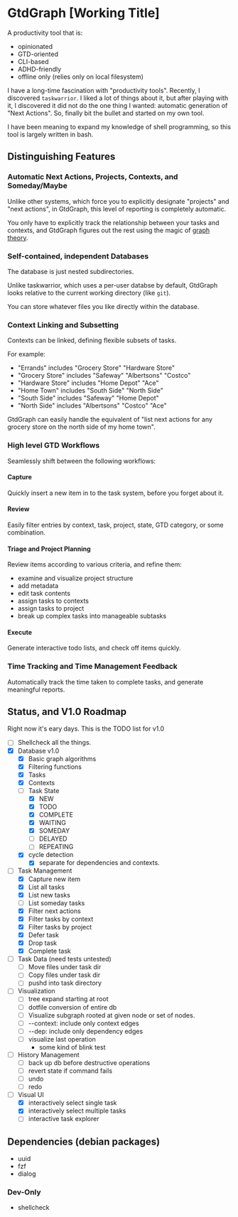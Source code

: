 # GtdGraph [Working Title]

A productivity tool that is:

- opinionated
- GTD-oriented
- CLI-based
- ADHD-friendly
- offline only (relies only on local filesystem)

I have a long-time fascination with "productivity tools". Recently, I
discovered `taskwarrior`. I liked a lot of things about it, but after
playing with it, I discovered it did not do the one thing I wanted:
automatic generation of "Next Actions". So, finally bit the bullet and
started on my own tool.

I have been meaning to expand my knowledge of shell programming, so
this tool is largely written in bash.

## Distinguishing Features

### Automatic Next Actions, Projects, Contexts, and Someday/Maybe

Unlike other systems, which force you to explicitly designate
"projects" and "next actions", in GtdGraph, this level of reporting is
completely automatic.

You only have to explicitly track the relationship between your tasks
and contexts, and GtdGraph figures out the rest using the magic of
[graph theory](https://en.wikipedia.org/wiki/Graph_theory).

### Self-contained, independent Databases

The database is just nested subdirectories.

Unlike taskwarrior, which uses a per-user databse by default, GtdGraph
looks relative to the current working directory (like `git`).

You can store whatever files you like directly within the database.

### Context Linking and Subsetting

Contexts can be linked, defining flexible subsets of tasks.

For example:
- "Errands"        includes "Grocery Store" "Hardware Store"
- "Grocery Store"  includes "Safeway" "Albertsons" "Costco"
- "Hardware Store" includes "Home Depot" "Ace"
- "Home Town"      includes "South Side" "North Side"
- "South Side"     includes "Safeway" "Home Depot"
- "North Side"     includes "Albertsons" "Costco" "Ace"

GtdGraph can easily handle the equivalent of "list next actions for
any grocery store on the north side of my home town".

### High level GTD Workflows

Seamlessly shift between the following workflows:

#### Capture

Quickly insert a new item in to the task system, before you forget about it.

#### Review

Easily filter entries by context, task, project, state, GTD category,
or some combination.

#### Triage and Project Planning

Review items according to various criteria, and refine them:

- examine and visualize project structure
- add metadata
- edit task contents
- assign tasks to contexts
- assign tasks to project
- break up complex tasks into manageable subtasks

#### Execute

Generate interactive todo lists, and check off items quickly.

### Time Tracking and Time Management Feedback

Automatically track the time taken to complete tasks, and generate
meaningful reports.

## Status, and V1.0 Roadmap

Right now it's eary days. This is the TODO list for v1.0

- [ ] Shellcheck all the things.
- [X] Database v1.0
  - [X] Basic graph algorithms
  - [X] Filtering functions
  - [X] Tasks
  - [X] Contexts
  - [ ] Task State
    - [X] NEW
	- [X] TODO
	- [X] COMPLETE
	- [X] WAITING
	- [X] SOMEDAY
	- [ ] DELAYED
	- [ ] REPEATING
  - [X] cycle detection
	- [X] separate for dependencies and contexts.
- [ ] Task Management
  - [X] Capture new item
  - [X] List all tasks
  - [X] List new tasks
  - [ ] List someday tasks
  - [X] Filter next actions
  - [X] Filter tasks by context
  - [X] Filter tasks by project
  - [X] Defer task
  - [X] Drop task
  - [X] Complete task
- [ ] Task Data (need tests untested)
  - [ ] Move files under task dir
  - [ ] Copy files under task dir
  - [ ] pushd into task directory
- [ ] Visualization
  - [ ] tree expand starting at root
  - [ ] dotfile conversion of entire db
  - [ ] Visualize subgraph rooted at given node or set of nodes.
  - [ ] --context: include only context edges
  - [ ] --dep: include only dependency edges
  - [ ] visualize last operation
	- some kind of blink test
- [ ] History Management
  - [ ] back up db before destructive operations
  - [ ] revert state if command fails
  - [ ] undo
  - [ ] redo
- [ ] Visual UI
  - [X] interactively select single task
  - [X] interactively select multiple tasks
  - [ ] interactive task explorer

## Dependencies (debian packages)

- uuid
- fzf
- dialog

### Dev-Only

- shellcheck

